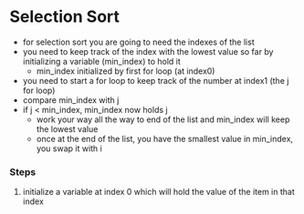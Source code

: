 # Selection Sort

- for selection sort you are going to need the indexes of the list
- you need to keep track of the index with the lowest value so far by initializing a variable (min_index) to hold it
  - min_index initialized by first for loop (at index0)
- you need to start a for loop to keep track of the number at index1 (the j for loop)
- compare min_index with j
- if j < min_index, min_index now holds j
  - work your way all the way to end of the list and min_index will keep the lowest value
  - once at the end of the list, you have the smallest value in min_index, you swap it with i

### Steps

1. initialize a variable at index 0 which will hold the value of the item in that index
